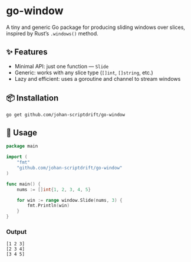 # go-window

A tiny and generic Go package for producing sliding windows over slices, inspired by Rust’s `.windows()` method.

## ✨ Features

- Minimal API: just one function — `Slide`
- Generic: works with any slice type (`[]int`, `[]string`, etc.)
- Lazy and efficient: uses a goroutine and channel to stream windows

## 📦 Installation


```
go get github.com/johan-scriptdrift/go-window
```

## 🚀 Usage

```go
package main

import (
	"fmt"
	"github.com/johan-scriptdrift/go-window"
)

func main() {
	nums := []int{1, 2, 3, 4, 5}

	for win := range window.Slide(nums, 3) {
		fmt.Println(win)
	}
}
```

### Output

```
[1 2 3]
[2 3 4]
[3 4 5]
```